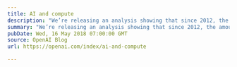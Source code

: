 ```yaml
---
title: AI and compute
description: "We’re releasing an analysis showing that since 2012, the amount of compute used in the largest AI training runs has been increasing exponentially with a 3.4-month doubling time (by comparison, Moore’s Law had a 2-year doubling period)[^footnote-correction]. Since 2012, this metric has grown by more than 300,000x (a 2-year doubling period would yield only a 7x increase). Improvements in compute have been a key component of AI progress, so as long as this trend continues, it’s worth preparing for the implications of systems far outside today’s capabilities."
summary: "We’re releasing an analysis showing that since 2012, the amount of compute used in the largest AI training runs has been increasing exponentially with a 3.4-month doubling time (by comparison, Moore’s Law had a 2-year doubling period)[^footnote-correction]. Since 2012, this metric has grown by more than 300,000x (a 2-year doubling period would yield only a 7x increase). Improvements in compute have been a key component of AI progress, so as long as this trend continues, it’s worth preparing for the implications of systems far outside today’s capabilities."
pubDate: Wed, 16 May 2018 07:00:00 GMT
source: OpenAI Blog
url: https://openai.com/index/ai-and-compute

---
```


